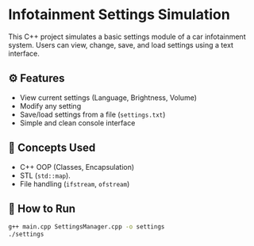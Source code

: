 # Infotainment Settings Simulation

This C++ project simulates a basic settings module of a car infotainment system. Users can view, change, save, and load settings using a text interface.

## ⚙️ Features

- View current settings (Language, Brightness, Volume)
- Modify any setting
- Save/load settings from a file (`settings.txt`)
- Simple and clean console interface

## 🧠 Concepts Used

- C++ OOP (Classes, Encapsulation)
- STL (`std::map`).
- File handling (`ifstream`, `ofstream`)

## 🧪 How to Run

```bash
g++ main.cpp SettingsManager.cpp -o settings
./settings
